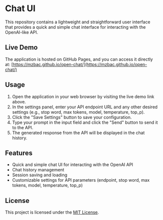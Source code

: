 # Chat UI

This repository contains a lightweight and straightforward user interface that provides a quick and simple chat interface for interacting with the OpenAI-like API.

## Live Demo

The application is hosted on GitHub Pages, and you can access it directly at: [https://mzbac.github.io/open-chat/](https://mzbac.github.io/open-chat/)

## Usage

1. Open the application in your web browser by visiting the live demo link above.
2. In the settings panel, enter your API endpoint URL and any other desired settings (e.g., stop word, max tokens, model, temperature, top_p).
3. Click the "Save Settings" button to save your configuration.
4. Type your prompt in the input field and click the "Send" button to send it to the API.
5. The generated response from the API will be displayed in the chat history.

## Features

- Quick and simple chat UI for interacting with the OpenAI API
- Chat history management
- Session saving and loading
- Customizable settings for API parameters (endpoint, stop word, max tokens, model, temperature, top_p)

## License

This project is licensed under the [MIT License](LICENSE).
